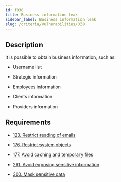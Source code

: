 ```yaml
---
id: f038
title: Business information leak
sidebar_label: Business information leak
slug: /criteria/vulnerabilities/038
---
```


## Description

It is possible to obtain business information, such as:

- Username list

- Strategic information

- Employees information

- Clients information

- Providers information

## Requirements

- [123. Restrict reading of emails](/criteria/requirements/123)

- [176. Restrict system objects](/criteria/requirements/176)

- [177. Avoid caching and temporary files](/criteria/requirements/177)

- [261. Avoid exposing sensitive information](/criteria/requirements/261)

- [300. Mask sensitive data](/criteria/requirements/300)
